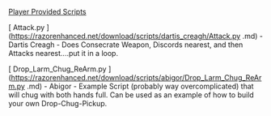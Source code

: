 [Player Provided Scripts](player_provided.md)

<WRAP group>
<WRAP 50% column>

[ Attack.py ](https://razorenhanced.net/download/scripts/dartis_creagh/Attack.py .md) - Dartis Creagh - Does Consecrate Weapon, Discords nearest, and then Attacks nearest....put it in a loop.

[ Drop_Larm_Chug_ReArm.py ](https://razorenhanced.net/download/scripts/abigor/Drop_Larm_Chug_ReArm.py .md) - Abigor - Example Script (probably way overcomplicated) that will chug with both hands full.  Can be used as an example of how to build your own Drop-Chug-Pickup.

</WRAP>